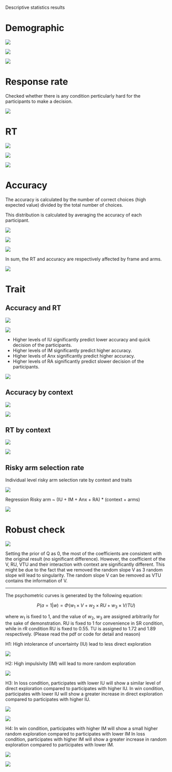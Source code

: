 Descriptive statistics results

# Demographic

![](step2_descriptive_statistics/output/age_hist.png)

![](step2_descriptive_statistics/output/age_gender_rain.png)

![](step2_descriptive_statistics/output/gender_bar.png)

# Response rate

Checked whether there is any condition perticularly hard for the participants to make a decision.

![](step2_descriptive_statistics/output/response_rate_stack.png)

# RT

![](step2_descriptive_statistics/output/RT_hist.png)

![](step2_descriptive_statistics/output/rain_meanRT_context_arms.png)

![](step2_descriptive_statistics/output/RT_condition_interaction.png)

# Accuracy

The accuracy is calculated by the number of correct choices (high expected value) divided by the total number of choices.

This distribution is calculated by averaging the accuracy of each participant.

![](step2_descriptive_statistics/output/accuracy_hist.png)

![](step2_descriptive_statistics/output/accuracy_rain.png)

![](step2_descriptive_statistics/output/accuracy_condition_interaction.png)

In sum, the RT and accuracy are respectively affected by frame and arms.

![](step2_descriptive_statistics/output/RT_accuracy.png)

# Trait

## Accuracy and RT

![](step2_descriptive_statistics/output/trait_corr.png)

![](step2_descriptive_statistics/output/traits_pairs_plot.png)

-   Higher levels of IU significantly predict lower accuracy and quick decision of the participants.
-   Higher levels of IM significantly predict higher accuracy.
-   Higher levels of Anx significantly predict higher accuracy.
-   Higher levels of RA significantly predict slower decision of the participants.

![](step2_descriptive_statistics/output/trait_accuracy_RT_plot.png)

## Accuracy by context

![](step2_descriptive_statistics/output/traits_acc_context.png)

![](step2_descriptive_statistics/output/correct_trait_fig.png)

## RT by context

![](step2_descriptive_statistics/output/traits_lgRT_context.png)

![](step2_descriptive_statistics/output/lgRT_trait_ffig.png)

## Risky arm selection rate

Individual level risky arm selection rate by context and traits

![](step2_descriptive_statistics/output/traits_risky_context.png)

Regression Risky arm \~ (IU + IM + Anx + RA) \* (context + arms)

![](step2_descriptive_statistics/output/risky_glm_fig.png)

# Robust check

![](step4_rubost_check/check2_prior_Q_as_0/output/compare_coef.png)

Setting the prior of Q as 0, the most of the coefficients are consistent with the original result (no significant difference). However, the coefficient of the V, RU, VTU and their interaction with context are significantly different. This might be due to the fact that we removed the random slope V as 3 random slope will lead to singularity. The random slope V can be removed as VTU contains the information of V.

------------------------------------------------------------------------

The psychometric curves is generated by the following equation:

$$
P(a=1|w)=\Phi(w_1 \times V+ w_2 \times RU + w_3 \times V/TU)
$$

where $w_1$ is fixed to 1, and the value of $w_2$, $w_3$ are assigned arbitrarily for the sake of demonstration. RU is fixed to 1 for convenience in SR condition, while in rR condition RU is fixed to 0.55. TU is assigned to 1.72 and 1.89 respectively. (Please read the pdf or code for detail and reason)

H1: High intolerance of uncertainty (IU) lead to less direct exploration

![](fig/H1.png)

H2: High impulsivity (IM) will lead to more random exploration

![](fig/H2.png)

H3: In loss condition, participates with lower IU will show a similar level of direct exploration compared to participates with higher IU. In win condition, participates with lower IU will show a greater increase in direct exploration compared to participates with higher IU.

![](fig/H3.png)

![](fig/H3_w2.png)

H4: In win condition, participates with higher IM will show a small higher random exploration compared to participates with lower IM In loss condition, participates with higher IM will show a greater increase in random exploration compared to participates with lower IM.

![](fig/H4.png)

![](fig/H4_w3.png)
